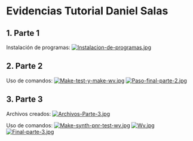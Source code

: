 # Evidencias Tutorial Daniel Salas

## 1. Parte 1
Instalación de programas:
[![Instalacion-de-programas.jpg](https://i.postimg.cc/ydmPmQZc/Instalacion-de-programas.jpg)](https://postimg.cc/N90mYxbj)

## 2. Parte 2
Uso de comandos:
[![Make-test-y-make-wv.jpg](https://i.postimg.cc/JnVxBVGR/Make-test-y-make-wv.jpg)](https://postimg.cc/t1kWLc3c)
[![Paso-final-parte-2.jpg](https://i.postimg.cc/BnzM413L/Paso-final-parte-2.jpg)](https://postimg.cc/9DGGB0rC)

## 3. Parte 3
Archivos creados:
[![Archivos-Parte-3.jpg](https://i.postimg.cc/YqbdDsyx/Archivos-Parte-3.jpg)](https://postimg.cc/BXP5XM38)

Uso de comandos:
[![Make-synth-pnr-test-wv.jpg](https://i.postimg.cc/FKJGRsFP/Make-synth-pnr-test-wv.jpg)](https://postimg.cc/Y4MQD7Wg)
[![Wv.jpg](https://i.postimg.cc/tJ9z233f/Wv.jpg)](https://postimg.cc/jwkNjJkQ)
[![Final-parte-3.jpg](https://i.postimg.cc/6pqYkfkx/Final-parte-3.jpg)](https://postimg.cc/yDqm9c6L)

